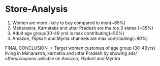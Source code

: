 # Store-Analysis
1. Women are more likely to buy compared to men(~65%)
2. Maharastra, Karnataka and uttar Pradesh are the top 3 states (~35%)
3. Adult age group(30-49 yrs) is max contributing(~50%)
4. Amazon, Flipkart and Mynta channels are max contributing(~80%)

FINAL CONCLUSION 
-> Target women customes of age group (30-49yrs) living in Maharastra, karnatka and uttar Pradesh by showing ads/ offers/coupons aviliable on Amazon, Flipkart and Myntra
